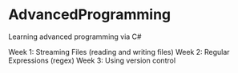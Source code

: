 # AdvancedProgramming
Learning advanced programming via C#

Week 1: Streaming Files (reading and writing files)
Week 2: Regular Expressions (regex)
Week 3: Using version control
